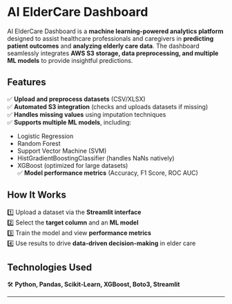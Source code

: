 # AI ElderCare Dashboard  

AI ElderCare Dashboard is a **machine learning-powered analytics platform** designed to assist healthcare professionals and caregivers in **predicting patient outcomes** and **analyzing elderly care data**. The dashboard seamlessly integrates **AWS S3 storage, data preprocessing, and multiple ML models** to provide insightful predictions.  

## Features  
✅ **Upload and preprocess datasets** (CSV/XLSX)  
✅ **Automated S3 integration** (checks and uploads datasets if missing)  
✅ **Handles missing values** using imputation techniques  
✅ **Supports multiple ML models**, including:  
- Logistic Regression  
- Random Forest  
- Support Vector Machine (SVM)  
- HistGradientBoostingClassifier (handles NaNs natively)  
- XGBoost (optimized for large datasets)  
✅ **Model performance metrics** (Accuracy, F1 Score, ROC AUC)  

## How It Works  
1️⃣ Upload a dataset via the **Streamlit interface**  
2️⃣ Select the **target column** and an **ML model**  
3️⃣ Train the model and view **performance metrics**  
4️⃣ Use results to drive **data-driven decision-making** in elder care  

## Technologies Used  
🛠 **Python, Pandas, Scikit-Learn, XGBoost, Boto3, Streamlit**  

---  
